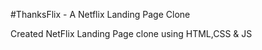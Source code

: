 #ThanksFlix - A Netflix Landing Page Clone 

Created NetFlix Landing Page clone using HTML,CSS & JS
